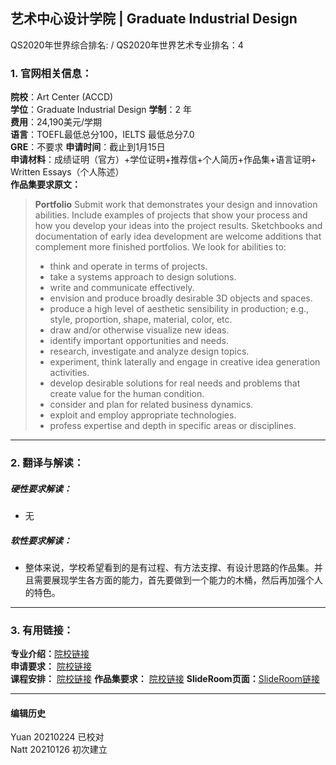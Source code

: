 ## 艺术中心设计学院 | Graduate Industrial Design   
QS2020年世界综合排名: /
QS2020年世界艺术专业排名：4



### 1. 官网相关信息：

**院校**：Art Center (ACCD)   
**学位**：Graduate Industrial Design
**学制**：2 年  
**费用**：24,190美元/学期  
**语言**：TOEFL最低总分100，IELTS 最低总分7.0  
**GRE**：不要求
**申请时间**：截止到1月15日     
**申请材料**：成绩证明（官方）+学位证明+推荐信+个人简历+作品集+语言证明+ Written Essays（个人陈述）    
**作品集要求原文：**   

> **Portfolio**
Submit work that demonstrates your design and innovation abilities. Include examples of projects that show your process and how you develop your ideas into the project results. Sketchbooks and documentation of early idea development are welcome additions that complement more finished portfolios. We look for abilities to:
>
>- think and operate in terms of projects.
>- take a systems approach to design solutions.
>- write and communicate effectively.
>- envision and produce broadly desirable 3D objects and spaces.
>- produce a high level of aesthetic sensibility in production; e.g., style, proportion, shape, material, color, etc.
>- draw and/or otherwise visualize new ideas.
>- identify important opportunities and needs.
>- research, investigate and analyze design topics.
>- experiment, think laterally and engage in creative idea generation activities.
>- develop desirable solutions for real needs and problems that create value for the human condition.
>- consider and plan for related business dynamics.
>- exploit and employ appropriate technologies.
>- profess expertise and depth in specific areas or disciplines.


---


### 2. 翻译与解读：

##### 硬性要求解读：
- 无




##### 软性要求解读：
- 整体来说，学校希望看到的是有过程、有方法支撑、有设计思路的作品集。并且需要展现学生各方面的能力，首先要做到一个能力的木桶，然后再加强个人的特色。

---


### 3. 有用链接：

**专业介绍：**[院校链接](http://www.artcenter.edu/academics/graduate-degrees/industrial-design/overview.html)  
**申请要求：** [院校链接](hhttp://www.artcenter.edu/admissions/graduate-admissions/application-requirements.html)  
**课程安排：** [院校链接](http://www.artcenter.edu/academics/graduate-degrees/industrial-design/course-of-study/overview.html)
**作品集要求：** [院校链接](http://www.artcenter.edu/admissions/graduate-admissions/portfolio-requirements/requirements-by-major.html)
**SlideRoom页面：**[SlideRoom链接](https://artcenter.slideroom.com/#/Login)



---


#### 编辑历史
Yuan 20210224 已校对  
Natt 20210126 初次建立  
